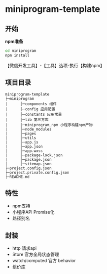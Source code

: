 # miniprogram-template

## 开始

**npm准备**

```bash
cd miniprogram
npm install
```

【微信开发工具】-【工具】选项-执行【构建npm】

## 项目目录

```
miniprogram-template
├─miniprogram
|      ├─components 组件
|      ├─config 应用配置
|      ├─constants 应用常量
|      ├─lib 第三方库
|      ├─miniprogram_npm 小程序构建npm产物
|      ├─node_modules
|      ├─pages
|      ├─utils
|      ├─app.js
|      ├─app.json
|      ├─app.wxss
|      ├─package-lock.json
|      ├─package.json
|      ├─sitemap.json
├─project.config.json
├─project.private.config.json
├─README.md
```

## 特性

- npm支持
- 小程序API Promise化
- 路径别名

## 封装

- http 请求api
- Store 官方全局状态管理  
- watch/computed 官方 behavior
- 组价库